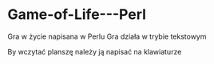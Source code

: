 # Game-of-Life---Perl
Gra w życie napisana w Perlu
Gra działa w trybie tekstowym

By wczytać planszę należy ją napisać na klawiaturze
